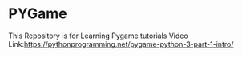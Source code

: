 # PYGame
This Repository is for Learning Pygame tutorials
Video Link:https://pythonprogramming.net/pygame-python-3-part-1-intro/
